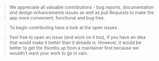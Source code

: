 > We appreciate all valuable contributions - bug reports, documentation and design enhancements issues as well as pull Requests to make the app more convenient, functional and bug free.

> To begin contributing have a look at the open issues .

> Feel free to open an issue (and work on it too), if you have an idea that would make it better than it already is. However, it would be better to get the thumbs up from a maintainer first because we wouldn't want your work to go in vain.

